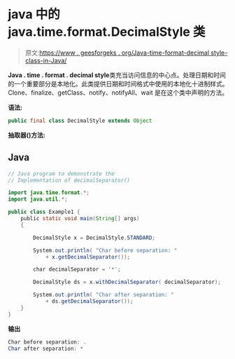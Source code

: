 # java 中的 java.time.format.DecimalStyle 类

> 原文:[https://www . geesforgeks . org/Java-time-format-decimal style-class-in-Java/](https://www.geeksforgeeks.org/java-time-format-decimalstyle-class-in-java/)

**Java . time . format . decimal style**类充当访问信息的中心点。处理日期和时间的一个重要部分是本地化。此类提供日期和时间格式中使用的本地化十进制样式。Clone、finalize、getClass、notify、notifyAll、wait 是在这个类中声明的方法。

**语法:**

```java
public final class DecimalStyle extends Object
```

**抽取器()方法:**

## Java

```java
// Java program to demonstrate the
// Implementation of decimalSeparator()

import java.time.format.*;
import java.util.*;

public class Example1 {
    public static void main(String[] args)
    {

        DecimalStyle x = DecimalStyle.STANDARD;

        System.out.println( "Char before separation: "
            + x.getDecimalSeparator());

        char decimalSeparator = '*';

        DecimalStyle ds = x.withDecimalSeparator( decimalSeparator);

        System.out.println( "Char after separation: "
            + ds.getDecimalSeparator());
    }
}
```

**输出**

```java
Char before separation: .
Char after separation: *

```